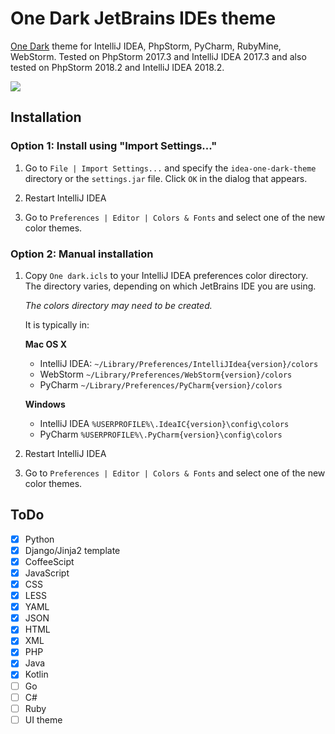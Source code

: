 # One Dark JetBrains IDEs theme

[One Dark](https://github.com/atom/one-dark-syntax) theme for IntelliJ IDEA, PhpStorm, PyCharm, RubyMine, WebStorm. Tested on PhpStorm 2017.3 and IntelliJ IDEA 2017.3 and also tested on PhpStorm 2018.2 and IntelliJ IDEA 2018.2.

![](screenshots/1.png)

## Installation

### Option 1: Install using "Import Settings..."

1. Go to `File | Import Settings...` and specify the `idea-one-dark-theme` directory or the `settings.jar` file.
 Click `OK` in the dialog that appears.

2. Restart IntelliJ IDEA

3. Go to `Preferences | Editor | Colors & Fonts` and select one of the new 
color themes.

### Option 2: Manual installation

1.  Copy `One dark.icls` to your IntelliJ IDEA preferences
    color directory. The directory varies, depending on which JetBrains IDE you are using. 

    *The colors directory may need to be created.*

    It is typically in:

    **Mac OS X**

    * IntelliJ IDEA: `~/Library/Preferences/IntelliJIdea{version}/colors`
    * WebStorm `~/Library/Preferences/WebStorm{version}/colors`
    * PyCharm `~/Library/Preferences/PyCharm{version}/colors`

    **Windows**
    * IntelliJ IDEA `%USERPROFILE%\.IdeaIC{version}\config\colors` 
    * PyCharm `%USERPROFILE%\.PyCharm{version}\config\colors`

2. Restart IntelliJ IDEA

3. Go to `Preferences | Editor | Colors & Fonts` and select one of the new 
color themes.

## ToDo

- [x] Python
- [x] Django/Jinja2 template
- [x] CoffeeScipt
- [x] JavaScript
- [x] CSS
- [x] LESS
- [x] YAML
- [x] JSON
- [x] HTML
- [x] XML
- [x] PHP
- [x] Java
- [x] Kotlin
- [ ] Go
- [ ] C#
- [ ] Ruby
- [ ] UI theme
